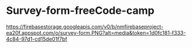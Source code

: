 # Survey-form-freeCode-camp
https://firebasestorage.googleapis.com/v0/b/nmfirebaseproject-ea20f.appspot.com/o/survey-form.PNG?alt=media&token=1d0fc181-f333-4c84-97d1-cd15de01f7bf
